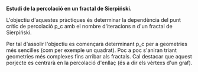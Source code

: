 **Estudi de la percolació en un fractal de Sierpiński.**

L'objectiu d'aquestes pràctiques és determinar la dependència del punt crític de percolació
p_c amb el nombre d'iteracions n d'un fractal de Sierpiński.

Per tal d'assolir l'objectiu es començarà determinant p_c per a geometries més sencilles (com per exemple un quadrat).
Poc a poc s'aniran triant geometries més complexes fins arribar als fractals.
Cal destacar que aquest porjecte es centrarà en la percolació d'enllaç (és a dir els vèrtexs d'un graf).

